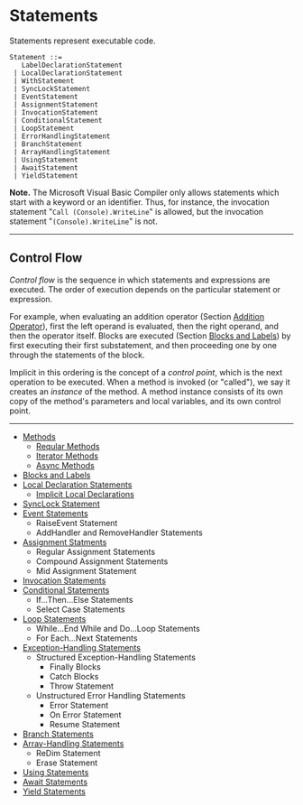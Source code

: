 # Statements

Statements represent executable code.

```antlr
Statement ::= 
   LabelDeclarationStatement
 | LocalDeclarationStatement
 | WithStatement
 | SyncLockStatement
 | EventStatement
 | AssignmentStatement
 | InvocationStatement
 | ConditionalStatement
 | LoopStatement
 | ErrorHandlingStatement
 | BranchStatement
 | ArrayHandlingStatement
 | UsingStatement
 | AwaitStatement
 | YieldStatement
```

__Note.__ The Microsoft Visual Basic Compiler only allows statements which start with a keyword or an identifier. Thus, for instance, the invocation statement "`Call (Console).WriteLine`" is allowed, but the invocation statement "`(Console).WriteLine`" is not.

-------

## Control Flow

*Control flow* is the sequence in which statements and expressions are executed. The order of execution depends on the particular statement or expression.

For example, when evaluating an addition operator (Section [Addition Operator](expressions.md#addition-operator)), first the left operand is evaluated, then the right operand, and then the operator itself. Blocks are executed (Section [Blocks and Labels](statements.md#blocks-and-labels)) by first executing their first substatement, and then proceeding one by one through the statements of the block.

Implicit in this ordering is the concept of a *control point*, which is the next operation to be executed. When a method is invoked (or "called"), we say it creates an *instance* of the method. A method instance consists of its own copy of the method's parameters and local variables, and its own control point.

-----

* [Methods](/statements/Methods.md)
  * [Reqular Methods](/statements/methods/Regular_Methods.md)    
  * [Iterator Methods](/statements/methods/Iterator_Methods.md)    
  * [Async Methods](/statements/methods/Async_Methods.md)
* [Blocks and Labels](/statements/Blocks_Labels.md)
* [Local Declaration Statements](/statements/Declarations/Local.md)
  * [Implicit Local Declarations](/statements/Declarations/Implicit.md)
* [SyncLock Statement](/statements/SyncLock.md)
* [Event Statements](/statements/Events/Event_Statements.md)
  * RaiseEvent Statement
  * AddHandler and RemoveHandler Statements
* [Assignment Statments](/statements/Assignment/Assignment_Statements.md)
  * Regular Assignment Statements
  * Compound Assignment Statements
  * Mid Assignment Statement
* [Invocation Statements](/statements/Invocation/Invocation_Statments.md)
* [Conditional Statements](/statements/Conditional/Conditional_Statements.md)
  * If...Then...Else Statements
  * Select Case Statements
* [Loop Statements](statements/Loop/Loop_Statements.md)
  * While...End While and Do...Loop Statements
  * For Each...Next Statements
* [Exception-Handling Statements](/statements/Exception_Handling/Exception_Handling_Statements.md)
  * Structured Exception-Handling Statements
    * Finally Blocks
    * Catch Blocks
    * Throw Statement
  * Unstructured Error Handling Statements
    * Error Statement
    * On Error Statement
    * Resume Statement
* [Branch Statements](/statement/Branch/Branch_Statements.md)
* [Array-Handling Statements](/statements/Array_Handling/Array_Handling_Statements.md)
  * ReDim Statement
  * Erase Statement
* [Using Statements](/statements/Using/Using_Statements.md)
* [Await Statements](/statements/Await/Await_Statements.md)
* [Yield Statements](/statements/Yield/Yield_Statements.md)
